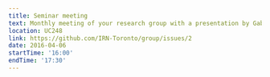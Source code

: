 ```yaml
---
title: Seminar meeting
text: Monthly meeting of your research group with a presentation by Gabriel Menard on Digital Policy Regimes: an institutional analysis of digital policy as social policy
location: UC248
link: https://github.com/IRN-Toronto/group/issues/2
date: 2016-04-06
startTime: '16:00'
endTime: '17:30'
---
```

